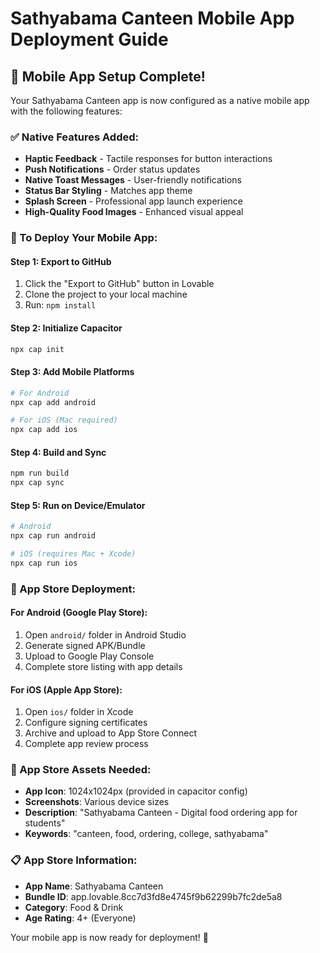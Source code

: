 
# Sathyabama Canteen Mobile App Deployment Guide

## 📱 Mobile App Setup Complete!

Your Sathyabama Canteen app is now configured as a native mobile app with the following features:

### ✅ Native Features Added:
- **Haptic Feedback** - Tactile responses for button interactions
- **Push Notifications** - Order status updates
- **Native Toast Messages** - User-friendly notifications
- **Status Bar Styling** - Matches app theme
- **Splash Screen** - Professional app launch experience
- **High-Quality Food Images** - Enhanced visual appeal

### 🚀 To Deploy Your Mobile App:

#### Step 1: Export to GitHub
1. Click the "Export to GitHub" button in Lovable
2. Clone the project to your local machine
3. Run: `npm install`

#### Step 2: Initialize Capacitor
```bash
npx cap init
```

#### Step 3: Add Mobile Platforms
```bash
# For Android
npx cap add android

# For iOS (Mac required)
npx cap add ios
```

#### Step 4: Build and Sync
```bash
npm run build
npx cap sync
```

#### Step 5: Run on Device/Emulator
```bash
# Android
npx cap run android

# iOS (requires Mac + Xcode)
npx cap run ios
```

### 📱 App Store Deployment:

#### For Android (Google Play Store):
1. Open `android/` folder in Android Studio
2. Generate signed APK/Bundle
3. Upload to Google Play Console
4. Complete store listing with app details

#### For iOS (Apple App Store):
1. Open `ios/` folder in Xcode
2. Configure signing certificates
3. Archive and upload to App Store Connect
4. Complete app review process

### 🎨 App Store Assets Needed:
- **App Icon**: 1024x1024px (provided in capacitor config)
- **Screenshots**: Various device sizes
- **Description**: "Sathyabama Canteen - Digital food ordering app for students"
- **Keywords**: "canteen, food, ordering, college, sathyabama"

### 📋 App Store Information:
- **App Name**: Sathyabama Canteen
- **Bundle ID**: app.lovable.8cc7d3fd8e4745f9b62299b7fc2de5a8
- **Category**: Food & Drink
- **Age Rating**: 4+ (Everyone)

Your mobile app is now ready for deployment! 🎉
